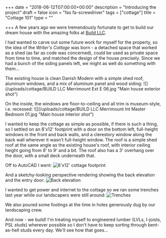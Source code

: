 +++
date = "2018-06-12T07:00:00+00:00"
description = "Introducing the project"
draft = false
icon = "fas fa-screwdriver"
tags = ["cottage"]
title = "Cottage 101"
type = ""

+++
A few years ago we were tremendously fortunate to get to build our dream house with the amazing folks at [Build LLC](https://www.buildllc.com/).

I had wanted to carve out some future work for myself for the property, so the idea of the _Writer's Cottage_ was born - 
a detached space that worked as a shed (as far as code was concerned), could be used as private space from time to time,
and matched the design of the house precisely. Since we had a bunch of the siding panels left, we might as well do something with them...

The existing house is clean Danish Modern with a simple shed roof, aluminum windows, and a mix of aluminum panel and wood siding:
![](/uploads/cottage/BUILD LLC Merrimount Ext E 06.jpg "Main house exterior shot")

On the inside, the windows are floor-to-ceiling and all trim is museum-style, i.e. recessed:
![](/uploads/cottage/BUILD LLC Merrimount Int Master Bedroom 01.jpg "Main house interior shot")

I wanted to keep the cottage as simple as possible, if there is such a thing, so I settled on an 8'x12' footprint
with a door on the bottom left, full-height windows in the front and back walls, and a clerestory window along the back wall wherever it wasn't full-height window.
The roof is a simple shed roof at the same angle as the existing house's roof, with interior ceiling height going from 8' to 9' and a bit. 
The roof also has a 3' overhang over the door, with a small deck underneath that.

Off to AutoCAD I went:
![](/uploads/cottage/autocad-top.png "8'x12' cottage footprint")

And a sketchy-looking perspective rendering showing the back elevation and the entry door:
![](/uploads/cottage/autocad-3d-back.png "Back elevation")

I wanted to get power and internet to the cottage so we ran some trenches last year while our landscapers were still around:
![](/uploads/cottage/IMG_20170129_151022.jpg "Trenches")

We also poured some footings at the time in holes generously dug by our landscaping crew.

And now - we build! 
I'm treating myself to engineered lumber (LVLs, I-joists, PSL studs) wherever possible so I don't have to keep sorting through bent-as-hell studs every day.
We'll see how that goes...